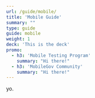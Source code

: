 ```yaml
---
url: /guide/mobile/
title: 'Mobile Guide'
summary: ""
type: guide
guide: mobile
weight: 1
deck: 'This is the deck'
promo:
  - h3: 'Mobile Testing Program'
    summary: "Hi there!"
  - h3: 'MobileGov Community'
    summary: "Hi there!"
---
```


yo.
